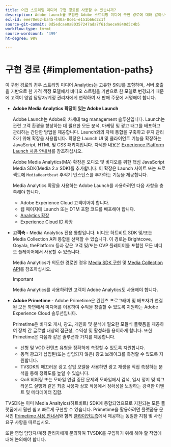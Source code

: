```yaml
---
title: 어떤 스트리밍 미디어 구현 경로를 사용할 수 있습니까?
description: Adobe Launch를 포함한 Adobe 스트리밍 미디어 구현 경로에 대해 알아보십시오.
exl-id: eee70e62-ba45-440a-8ce1-e151b66d2c1f
source-git-commit: 0d5edcae0a80357247ada7f61daece9840d5c4b5
workflow-type: tm+mt
source-wordcount: '499'
ht-degree: 98%

---
```


# 구현 경로 {#implementation-paths}

이 구현 경로의 경우 스트리밍 미디어 Analytics는 고유한 SKU를 포함하며, 서버 호출을 기반으로 한 가격 책정 모델에서 비디오 스트림을 기반으로 한 모델로 변경되기 때문에 고객이 영업 담당자/계정 관리자에게 연락하여 새 판매 주문에 서명해야 합니다.

* **Adobe Media Analytics 확장이 있는 Adobe Launch**

   Adobe Launch는 Adobe의 차세대 tag management 솔루션입니다. Launch는 관련 고객 환경을 향상하는 데 필요한 모든 분석, 마케팅 및 광고 태그를 배포하고 관리하는 간단한 방법을 제공합니다. Launch와의 자체 통합을 구축하고 유지 관리하기 위해 확장을 사용합니다. 확장은 Launch UI 및 클라이언트 기능을 확장하는 JavaScript, HTML 및 CSS 패키지입니다. 자세한 내용은 [Experience Platform Launch 사용 안내서](https://experienceleague.adobe.com/docs/launch/using/overview.html)를 참조하십시오.

   Adobe Media Analytics(MA) 확장은 오디오 및 비디오를 위한 핵심 JavaScript Media SDK(Media 2.x SDK)를 추가합니다. 이 확장은 Launch 사이트 또는 프로젝트에 `MediaHeartbeat` 추적기 인스턴스를 추가하는 기능을 제공합니다.

   Media Analytics 확장을 사용하는 Adobe Launch를 사용하려면 다음 사항을 충족해야 합니다.
   * Adobe Experience Cloud 고객이어야 합니다.
   * 웹 페이지에 Launch 또는 DTM 포함 코드를 배포해야 합니다.
   * [Analytics 확장](https://experienceleague.adobe.com/docs/launch/using/extensions-ref/adobe-extension/analytics-extension/overview.html)
   * [Experience Cloud ID 확장](https://experienceleague.adobe.com/docs/launch/using/extensions-ref/adobe-extension/id-service-extension/overview.html)


* **고객측 -** Media Analytics 전용 통합입니다. 비디오 하트비트 SDK 및/또는 Media Collection API 통합을 선택할 수 있습니다. 이 경로는 Brightcove, Ooyala, thePlatform 등과 같은 고객 및/또는 OVP 플레이어를 포함한 모든 비디오 플레이어에서 사용할 수 있습니다.

   Media Analytics가 의도한 경로인 경우 [Media SDK 구현](/help/sdk-implement/setup/setup-overview.md) 및 [Media Collection API](/help/media-collection-api/mc-api-overview.md)를 참조하십시오.

   >[!IMPORTANT]
   >
   >Media Analytics를 사용하려면 고객이 Adobe Analytics도 사용해야 합니다.

* **Adobe Primetime -** Adobe Primetime은 컨텐츠 프로그래머 및 배포자가 연결된 모든 화면에서 미디어를 이용하여 수익을 창출할 수 있도록 지원하는 Adobe Experience Cloud 솔루션입니다.

   Primetime은 비디오 게시, 광고, 개인화 및 분석에 필요한 모듈식 플랫폼을 제공하여 장치 간 글로벌 대상의 접근성, 수익성 및 활성화를 용이하게 합니다. 또한 Primetime은 다음과 같은 솔루션과 가치를 제공합니다.

   * 선형 및 VOD 컨텐츠 유형을 정확하게 측정할 수 있도록 지원합니다.
   * 동적 광고가 삽입된(또는 삽입되지 않은) 광고 브레이크를 측정할 수 있도록 지원합니다.
   * TVSDK의 매끄러운 광고 삽입 모델을 사용하면 광고 재생을 직접 측정하는 분석을 통해 정확도를 높일 수 있습니다.
   * QoS 버퍼링 또는 모바일 연결 중단 문제와 모바일에서 검색, 일시 정지 및 백그라운드 실행과 같은 최종 사용자 상호 작용에서 정확성을 보장하는 강력한 이벤트 및 메타데이터 집합.

<!--
   * Integrated support for Nielsen DTVR (linear) with ID3 metadata and DCR with CMS metadata.
-->

TVSDK는 이미 Media Analtyics(하트비트) SDK에 통합되었으므로 지원되는 모든 플랫폼에서 훨씬 쉽고 빠르게 구현할 수 있습니다. <!--Primetime also supports the partnership with Nielsen.--> Primetime을 활용하려면 플랫폼용 문서인 [Primetime 사용 안내서](https://helpx.adobe.com/kr/primetime/user-guide.html)와 함께 [클라이언트측](/help/intro-to-ava/implementation-paths/client-side-path.md)에서 제공하는 동일한 지침 및 사전 요구 사항을 따르십시오.

또한 영업 담당자/계정 관리자에게 문의하여 TVSDK를 구입하기 위해 해야 할 작업에 대해 논의해야 합니다.
